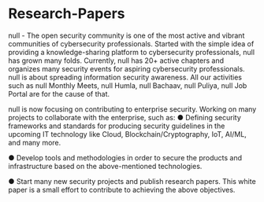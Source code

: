 # Research-Papers

null - The open security community is one of the most active and vibrant communities of cybersecurity professionals. Started with the simple idea of providing a knowledge-sharing platform to cybersecurity professionals, null has grown many folds. Currently, null has 20+ active chapters and organizes many security events for aspiring cybersecurity professionals. null is about spreading information security
awareness. All our activities such as null Monthly Meets, null Humla, null Bachaav, null Puliya, null Job Portal are for the cause of that.

null is now focusing on contributing to enterprise security. Working on many projects to collaborate with the enterprise, such as:
● Defining security frameworks and standards for producing security guidelines
in the upcoming IT technology like Cloud, Blockchain/Cryptography, IoT,
AI/ML, and many more.

● Develop tools and methodologies in order to secure the products and
infrastructure based on the above-mentioned technologies.

● Start many new security projects and publish research papers.
This white paper is a small effort to contribute to achieving the above objectives.
